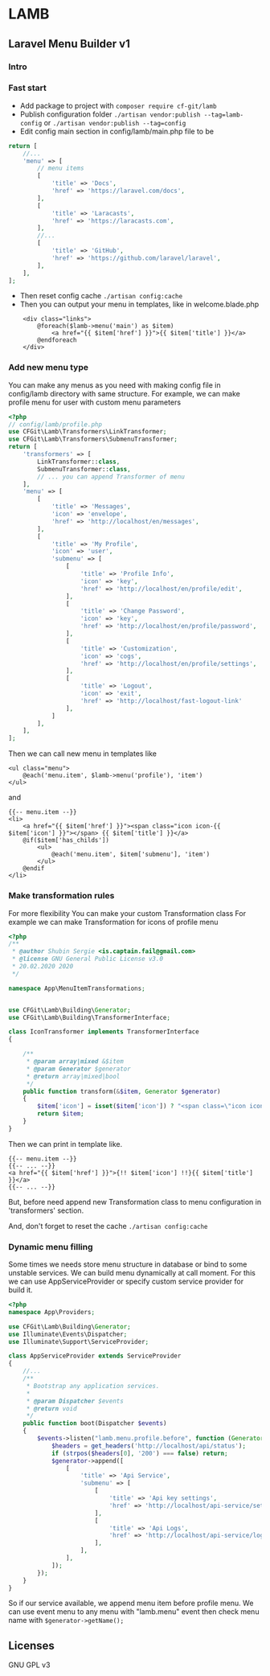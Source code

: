 # LAMB
## Laravel Menu Builder v1
### Intro

### Fast start
- Add package to project with ```composer require cf-git/lamb```
- Publish configuration folder ```./artisan vendor:publish --tag=lamb-config``` or ```./artisan vendor:publish --tag=config``` 
- Edit config main section in config/lamb/main.php file to be 
```php
return [
    //...
    'menu' => [
        // menu items
        [
            'title' => 'Docs',
            'href' => 'https://laravel.com/docs',
        ],
        [
            'title' => 'Laracasts',
            'href' => 'https://laracasts.com',
        ],
        //...
        [
            'title' => 'GitHub',
            'href' => 'https://github.com/laravel/laravel',
        ],
    ],
];
``` 
- Then reset config cache ```./artisan config:cache```
- Then you can output your menu in templates, like in welcome.blade.php
```blade
    <div class="links">
        @foreach($lamb->menu('main') as $item)
            <a href="{{ $item['href'] }}">{{ $item['title'] }}</a>
        @endforeach
    </div>
```

### Add new menu type
You can make any menus as you need with making config file in config/lamb directory with same structure.
For example, we can make profile menu for user with custom menu parameters
```php
<?php
// config/lamb/profile.php
use CFGit\Lamb\Transformers\LinkTransformer;
use CFGit\Lamb\Transformers\SubmenuTransformer;
return [
    'transformers' => [
        LinkTransformer::class,
        SubmenuTransformer::class,
        // ... you can append Transformer of menu
    ],
    'menu' => [
        [
            'title' => 'Messages',
            'icon' => 'envelope',
            'href' => 'http://localhost/en/messages',
        ],
        [
            'title' => 'My Profile',
            'icon' => 'user',
            'submenu' => [
                [
                    'title' => 'Profile Info',
                    'icon' => 'key',
                    'href' => 'http://localhost/en/profile/edit',
                ],
                [
                    'title' => 'Change Password',
                    'icon' => 'key',
                    'href' => 'http://localhost/en/profile/password',
                ],
                [
                    'title' => 'Customization',
                    'icon' => 'cogs',
                    'href' => 'http://localhost/en/profile/settings',
                ],
                [
                    'title' => 'Logout',
                    'icon' => 'exit',
                    'href' => 'http://localhost/fast-logout-link'
                ],
            ]
        ],
    ],
];
```  

Then we can call new menu in templates like
```blade
<ul class="menu">
    @each('menu.item', $lamb->menu('profile'), 'item')
</ul>
```
and
```blade
{{-- menu.item --}}
<li>
    <a href="{{ $item['href'] }}"><span class="icon icon-{{ $item['icon'] }}"></span> {{ $item['title'] }}</a>
    @if($item['has_childs'])
        <ul>
            @each('menu.item', $item['submenu'], 'item')
        </ul>
    @endif
</li> 
```

### Make transformation rules
For more flexibility You can make your custom Transformation class
For example we can make Transformation for icons of profile menu
```php
<?php
/**
 * @author Shubin Sergie <is.captain.fail@gmail.com>
 * @license GNU General Public License v3.0
 * 20.02.2020 2020
 */

namespace App\MenuItemTransformations;


use CFGit\Lamb\Building\Generator;
use CFGit\Lamb\Building\TransformerInterface;

class IconTransformer implements TransformerInterface
{

    /**
     * @param array|mixed &$item
     * @param Generator $generator
     * @return array|mixed|bool
     */
    public function transform(&$item, Generator $generator)
    {
        $item['icon'] = isset($item['icon']) ? "<span class=\"icon icon-{$item['icon']}\"></span> " : ""; 
        return $item;
    }
}
```
Then we can print in template like.
```blade
{{-- menu.item --}}
{{-- ... --}}
<a href="{{ $item['href'] }}">{!! $item['icon'] !!}{{ $item['title'] }}</a>
{{-- ... --}}
```
But, before need append new Transformation class to menu configuration in 'transformers' section.

And, don't forget to reset the cache ```./artisan config:cache```


### Dynamic menu filling
Some times we needs store menu structure in database or bind to some unstable services.
We can build menu dynamically at call moment. For this we can use AppServiceProvider or specify custom service provider for build it.
```php
<?php
namespace App\Providers;

use CFGit\Lamb\Building\Generator;
use Illuminate\Events\Dispatcher;
use Illuminate\Support\ServiceProvider;

class AppServiceProvider extends ServiceProvider
{
    //...
    /**
     * Bootstrap any application services.
     *
     * @param Dispatcher $events
     * @return void
     */
    public function boot(Dispatcher $events)
    {
        $events->listen("lamb.menu.profile.before", function (Generator $generator) {
            $headers = get_headers('http://localhost/api/status');
            if (strpos($headers[0], '200') === false) return;
            $generator->append([
                [
                    'title' => 'Api Service',
                    'submenu' => [
                        [
                            'title' => 'Api key settings',
                            'href' => 'http://localhost/api-service/settings',
                        ],
                        [
                            'title' => 'Api Logs',
                            'href' => 'http://localhost/api-service/loglist',
                        ],
                    ],
                ],
            ]);
        });
    }   
}
```

So if our service available, we append menu item before profile menu.
We can use event menu to any menu with "lamb.menu" event then check menu name with ```$generator->getName();``` 

## Licenses
GNU GPL v3
